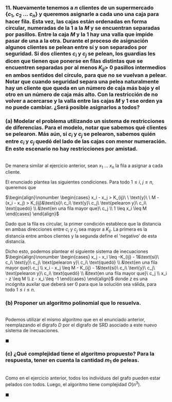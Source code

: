 ### 11. Nuevamente tenemos a $n$ clientes de un supermercado $\{c_1,\ c_2\ . . .\ c_n\}$ y queremos asignarle a cada uno una caja para hacer fila. Esta vez, las cajas están ordenadas en forma circular, numeradas de la $1$ a la $M$ y se encuentran separadas por pasillos. Entre la caja $M$ y la $1$ hay una valla que impide pasar de una a la otra. Durante el proceso de asignación algunos clientes se pelean entre sí y son separados por seguridad. Si dos clientes $c_i$ y $c_j$ se pelean, los guardias les dicen que tienen que ponerse en filas distintas que se encuentren separadas por al menos $K_{ij} >$ 0 pasillos intermedios en ambos sentidos del círculo, para que no se vuelvan a pelear. Notar que cuando seguridad separa una pelea naturalmente hay un cliente que queda en un número de caja más bajo y el otro en un número de caja más alto. Con la restricción de no volver a acercarse y la valla entre las cajas $M$ y $1$ ese orden ya no puede cambiar. ¿Será posible asignarlos a todos?

### (a) Modelar el problema utilizando un sistema de restricciones de diferencias. Para el modelo, notar que sabemos qué clientes se pelearon. Más aún, si $c_i$ y $c_j$ se pelearon, sabemos quién entre $c_i$ y $c_j$ quedó del lado de las cajas con menor numeración. En este escenario no hay restricciones por amistad.

\
De manera similar al ejercicio anterior, sean $x_1\ ...\ x_n$ la fila a asignar a cada cliente. 

El enunciado plantea las siguientes condiciones. Para todo $1 \leq i,\ j \leq n$, queremos que

$\begin{align}\nonumber
    \begin{cases}
        x_i - x_j > K_{ij}\ \ \text{y}\ \ M - (x_i - x_j) > K_{ij}&\text{si}\ c_i\ \text{y}\ c_j\ \text{pelearon y}\ c_i\ \text{quedó} \\
        &\text{en una fila mayor que}\ c_j \\
        1 \leq x_i \leq M
    \end{cases}
\end{align}$

Dado que la fila es circular, la primer condición establece que la distancia en ambas direcciones entre $c_i$ y $c_j$ sea mayor a $K_{ij}$. La primera es la distancia entre ambos clientes y la segunda define el 'negativo' de esta distancia. 

Dicho esto, podemos plantear el siguiente sistema de inecuaciones
$\begin{align}\nonumber
    \begin{cases}
        x_j - x_i \leq -K_{ij} - 1&\text{si}\ c_i\ \text{y}\ c_j\ \text{pelearon y}\ c_i\ \text{quedó} \\
        &\text{en una fila mayor que}\ c_j \\
        x_i - x_j \leq M - K_{ij} - 1&\text{si}\ c_i\ \text{y}\ c_j\ \text{pelearon y}\ c_i\ \text{quedó} \\
        &\text{en una fila mayor que}\ c_j \\
        x_i - z \leq M \\
        z - x_i \leq -1
    \end{cases}
\end{align}$ 
donde $z$ es una incógnita auxilar que deberá ser $0$ para que la solución sea válida, para todo $1 \leq i \leq n$.


### (b) Proponer un algoritmo polinomial que lo resuelva.

\
Podemos utilizar el mismo algoritmo que en el enunciado anterior, reemplazando el digrafo $D$ por el digrafo de SRD asociado a este nuevo sistema de inecuaciones.

$\blacksquare$


### (c) ¿Qué complejidad tiene el algoritmo propuesto? Para la respuesta, tener en cuenta la cantidad $m_1$ de peleas.

\
Como en el ejercicio anterior, todos los individuos del grafo pueden estar pelados con todos. Luego, el algoritmo tiene complejidad $O(n^3)$.

$\blacksquare$
